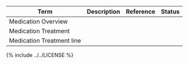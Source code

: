 
|Term|Description|Reference|Status|
|----|----|----|----|
|Medication Overview||||
|Medication Treatment| |||
|Medication Treatment line||||

{% include ../../LICENSE %}